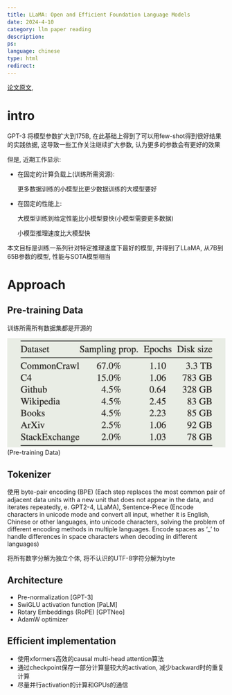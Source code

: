 ```yaml
---
title: LLaMA: Open and Efficient Foundation Language Models
date: 2024-4-10
category: llm paper reading
description:
ps:
language: chinese
type: html
redirect:
---
```


<a href="https://arxiv.org/pdf/2302.13971.pdf">论文原文</a>,

# intro

GPT-3 将模型参数扩大到175B, 在此基础上得到了可以用few-shot得到很好结果的实践依据, 这导致一些工作关注继续扩大参数, 认为更多的参数会有更好的效果

但是, 近期工作显示:

- 在固定的计算负载上(训练所需资源):

  更多数据训练的小模型比更少数据训练的大模型要好

- 在固定的性能上:

  大模型训练到给定性能比小模型要快(小模型需要更多数据)

  小模型推理速度比大模型快

本文目标是训练一系列针对特定推理速度下最好的模型, 并得到了LLaMA, 从7B到65B参数的模型, 性能与SOTA模型相当

# Approach

## Pre-training Data

训练所需所有数据集都是开源的

![50](./pic/llmpost/llama/data.png)(Pre-training Data)

## Tokenizer

使用 byte-pair encoding (BPE) (Each step replaces the most common pair of adjacent data units with a new unit that does not appear in the data, and iterates repeatedly, e. GPT2-4, LLaMA), Sentence-Piece (Encode characters in unicode mode and convert all input, whether it is English, Chinese or other languages, into unicode characters, solving the problem of different encoding methods in multiple languages. Encode spaces as ‘_’ to handle differences in space characters when decoding in different languages)

将所有数字分解为独立个体, 将不认识的UTF-8字符分解为byte

## Architecture

- Pre-normalization [GPT-3]
- SwiGLU activation function [PaLM]
- Rotary Embeddings (RoPE) [GPTNeo]
- AdamW optimizer

## Efficient implementation

- 使用xformers高效的causal multi-head attention算法
- 通过checkpoint保存一部分计算量较大的activation, 减少backward时的重复计算
- 尽量并行activation的计算和GPUs的通信
